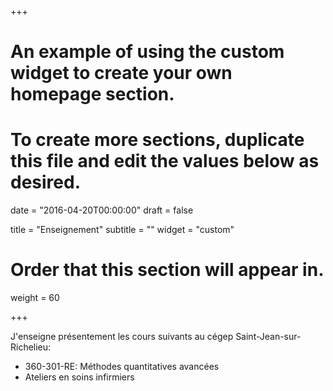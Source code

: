 +++
# An example of using the custom widget to create your own homepage section.
# To create more sections, duplicate this file and edit the values below as desired.

date = "2016-04-20T00:00:00"
draft = false

title = "Enseignement"
subtitle = ""
widget = "custom"

# Order that this section will appear in.
weight = 60

+++

J'enseigne présentement les cours suivants au cégep Saint-Jean-sur-Richelieu:

- 360-301-RE: Méthodes quantitatives avancées
- Ateliers en soins infirmiers
<!-- - Premier essai de site web ajouté [test](https://desautm.github.io/rmarkdown_website/) --> 

<!-- Vous pouvez trouver un [site web](https://desautm.github.io/presentation_R/) **très simple** qui contiendra des fichiers en `R Markdown` pour introduire le langage `R`. -->
